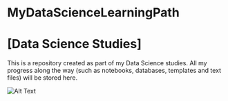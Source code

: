 # MyDataScienceLearningPath

[Data Science Studies]
=============

This is a repository created as part of my Data Science studies. All my progress along the way (such as notebooks, databases, templates and text files) will be stored here.

![Alt Text](https://media4.giphy.com/media/J0CJNDEELygwhJSkSh/giphy.gif?cid=ecf05e47s8933275udf7vx57klsta62bz074awjpk0bvum7f&rid=giphy.gif&ct=g)


